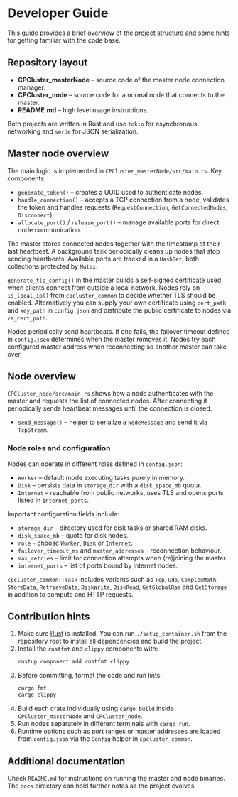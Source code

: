 # Developer Guide

This guide provides a brief overview of the project structure and some hints for getting familiar with the code base.

## Repository layout

- **CPCluster_masterNode** – source code of the master node connection manager.
- **CPCluster_node** – source code for a normal node that connects to the master.
- **README.md** – high level usage instructions.

Both projects are written in Rust and use `tokio` for asynchronous networking and `serde` for JSON serialization.

## Master node overview

The main logic is implemented in `CPCluster_masterNode/src/main.rs`.
Key components:

- `generate_token()` – creates a UUID used to authenticate nodes.
- `handle_connection()` – accepts a TCP connection from a node, validates the token and handles requests (`RequestConnection`, `GetConnectedNodes`, `Disconnect`).
- `allocate_port()` / `release_port()` – manage available ports for direct node communication.

The master stores connected nodes together with the timestamp of their last heartbeat. A background task periodically cleans up nodes that stop sending heartbeats. Available ports are tracked in a `HashSet`, both collections protected by `Mutex`.

`generate_tls_config()` in the master builds a self-signed certificate used when clients connect from outside a local network. Nodes rely on `is_local_ip()` from `cpcluster_common` to decide whether TLS should be enabled. Alternatively you can supply your own certificate using `cert_path` and `key_path` in `config.json` and distribute the public certificate to nodes via `ca_cert_path`.

Nodes periodically send heartbeats. If one fails, the failover timeout defined in `config.json` determines when the master removes it. Nodes try each configured master address when reconnecting so another master can take over.

## Node overview

`CPCluster_node/src/main.rs` shows how a node authenticates with the master and requests the list of connected nodes. After connecting it periodically sends heartbeat messages until the connection is closed.

- `send_message()` – helper to serialize a `NodeMessage` and send it via `TcpStream`.

### Node roles and configuration

Nodes can operate in different roles defined in `config.json`:

- `Worker` – default mode executing tasks purely in memory.
- `Disk` – persists data in `storage_dir` with a `disk_space_mb` quota.
- `Internet` – reachable from public networks, uses TLS and opens ports listed in `internet_ports`.

Important configuration fields include:

- `storage_dir` – directory used for disk tasks or shared RAM disks.
- `disk_space_mb` – quota for disk nodes.
- `role` – choose `Worker`, `Disk` or `Internet`.
- `failover_timeout_ms` and `master_addresses` – reconnection behaviour.
- `max_retries` – limit for connection attempts when (re)joining the master.
- `internet_ports` – list of ports bound by Internet nodes.

`cpcluster_common::Task` includes variants such as `Tcp`, `Udp`, `ComplexMath`, `StoreData`, `RetrieveData`, `DiskWrite`, `DiskRead`, `GetGlobalRam` and `GetStorage` in addition to compute and HTTP requests.
## Contribution hints


1. Make sure [Rust](https://www.rust-lang.org/) is installed. You can run `./setup_container.sh` from the repository root to install all dependencies and build the project.
2. Install the `rustfmt` and `clippy` components with:
   ```bash
   rustup component add rustfmt clippy
   ```
3. Before committing, format the code and run lints:
   ```bash
   cargo fmt
   cargo clippy
   ```
4. Build each crate individually using `cargo build` inside `CPCluster_masterNode` and `CPCluster_node`.
5. Run nodes separately in different terminals with `cargo run`.
6. Runtime options such as port ranges or master addresses are loaded from `config.json` via the `Config` helper in `cpcluster_common`.

## Additional documentation

Check `README.md` for instructions on running the master and node binaries. The `docs` directory can hold further notes as the project evolves.
